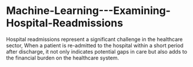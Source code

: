 # Machine-Learning---Examining-Hospital-Readmissions
Hospital readmissions represent a significant challenge in the healthcare sector, When a patient is re-admitted to the hospital within a short period after discharge, it not only indicates potential gaps in care but also adds to the financial burden on the healthcare system. 

